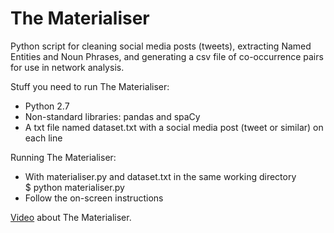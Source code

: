 # The Materialiser

Python script for cleaning social media posts (tweets), extracting Named Entities and Noun Phrases, and generating a csv file of co-occurrence pairs for use in network analysis.

Stuff you need to run The Materialiser:
* Python 2.7
* Non-standard libraries: pandas and spaCy
* A txt file named dataset.txt with a social media post (tweet or similar) on each line

Running The Materialiser:
* With materialiser.py and dataset.txt in the same working directory  
	    $ python materialiser.py
* Follow the on-screen instructions

[Video][1] about The Materialiser.

[1]:	https://www.youtube.com/watch?v=adAo0VBBbwE